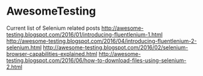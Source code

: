 # AwesomeTesting

Current list of Selenium related posts
http://awesome-testing.blogspot.com/2016/01/introducing-fluentlenium-1.html
http://awesome-testing.blogspot.com/2016/04/introducing-fluentlenium-2-selenium.html
http://awesome-testing.blogspot.com/2016/02/selenium-browser-capabilities-explained.html
http://awesome-testing.blogspot.com/2016/06/how-to-download-files-using-selenium-2.html

